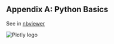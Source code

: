 Appendix A: Python Basics
---------------------------------

See in
[nbviewer](http://nbviewer.ipython.org/github/etpinard/plotly-python-doc/tree/master/sA_python-basics/sA_python-basics.ipynb)

![Plotly logo](http://i.imgur.com/4vwuxdJ.png)
